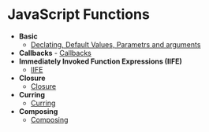
  # JavaScript Functions
  
-  **Basic**
	- [Declating, Default Values, Parametrs and arguments](Function-basic.md)
  -  **Callbacks**
	- [Callbacks](Callbacks.md)  
-  **Immediately Invoked Function Expressions (IIFE)**
	- [IIFE](IIFE.md)
-  **Closure**
    - [Closure](Closure.md)
-  **Curring**
    - [Curring](Curring.md)
-  **Composing**
    - [Composing](Composing.md)